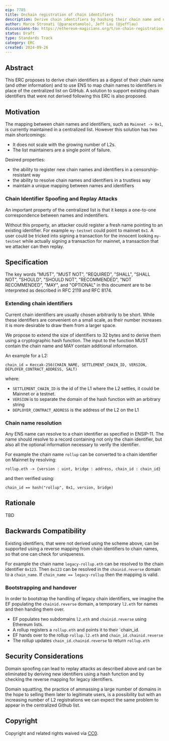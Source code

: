 ```yaml
---
eip: 7785
title: Onchain registration of chain identifiers
description: Derive chain identifiers by hashing their chain name and use ENS to map chain names to these identifiers
author: Marco Stronati (@paracetamolo), Jeff Lau (@jefflau)
discussions-to: https://ethereum-magicians.org/t/on-chain-registration-of-chain-identifiers/21299
status: Draft
type: Standards Track
category: ERC
created: 2024-09-26
---
```


## Abstract

This ERC proposes to derive chain identifiers as a digest of their chain name (and other information) and to use ENS to map chain names to identifiers in place of the centralized list on GitHub.
A solution to support existing chain identifiers that were not derived following this ERC is also proposed.

## Motivation

The mapping between chain names and identifiers, such as `Mainnet -> 0x1`, is currently maintained in a centralized list.
However this solution has two main shortcomings:
- It does not scale with the growing number of L2s.
- The list maintainers are a single point of failure.

Desired properties:
- the ability to register new chain names and identifiers in a censorship-resistant way
- the ability to resolve chain names and identifiers in a trustless way
- maintain a unique mapping between names and identifiers

### Chain Identifier Spoofing and Replay Attacks

An important property of the centralized list is that it keeps a one-to-one correspondence between names and indentifiers.

Without this property, an attacker could register a fresh name pointing to an existing identifier. For example `my-testnet` could point to mainnet `0x1`. A user could be tricked into signing a transaction for the innocent looking `my-testnet` while actually signing a transaction for mainnet, a transaction that we attacker can then replay.

## Specification

The key words "MUST", "MUST NOT", "REQUIRED", "SHALL", "SHALL NOT", "SHOULD", "SHOULD NOT", "RECOMMENDED", "NOT RECOMMENDED", "MAY", and "OPTIONAL" in this document are to be interpreted as described in RFC 2119 and RFC 8174.

### Extending chain identifiers

Current chain identifiers are usually chosen arbitrarily to be short. While these identifiers are convenient on a small scale, as their number increases it is more desirable to draw them from a larger space.

We propose to extend the size of identifiers to 32 bytes and to derive them using a cryptographic hash function.
The input to the function MUST contain the chain name and MAY contain additional information.

An example for a L2:
```
chain_id = Keccak-256(CHAIN_NAME, SETTLEMENT_CHAIN_ID, VERSION, DEPLOYER_CONTRACT_ADDRESS, SALT)
```
where:
- `SETTLEMENT_CHAIN_ID` is the id of the L1 where the L2 settles, it could be Mainnet or a testnet.
- `VERSION` is to separate the domain of the hash function with an arbitrary string
- `DEPLOYER_CONTRACT_ADDRESS` is the address of the L2 on the L1

### Chain name resolution

Any ENS name can resolve to a chain identifier as specified in ENSIP-11. The name should resolve to a record containing not only the chain identifier, but also all the optional information necessary to verify the identifier.

For example the chain name `rollup` can be converted to a chain identifier on Mainnet by resolving:
```
rollup.eth -> {version : uint, bridge : address, chain_id : chain_id}
```
and then verified using:
```
chain_id == hash("rollup", 0x1, version, bridge)
```

## Rationale

<!--
  The rationale fleshes out the specification by describing what motivated the design and why particular design decisions were made. It should describe alternate designs that were considered and related work, e.g. how the feature is supported in other languages.

  The current placeholder is acceptable for a draft.

  TODO: Remove this comment before submitting
-->

TBD

## Backwards Compatibility

Existing identifiers, that were not derived using the scheme above, can be supported using a reverse mapping from chain identifiers to chain names, so that one can check for uniqueness.

For example the chain name `legacy-rollup.eth` can be resolved to the chain identifier `0x123`.
Then `0x123` can be resolved in the `chainid.reverse` domain to a `chain_name`.
If `chain_name == legacy-rollup` then the mapping is valid.

### Bootstrapping and handover

In order to bootstrap the handling of legacy chain identifiers, we imagine the EF populating the `chainid.reverse` domain, a temporary `l2.eth` for names and then handing them over.

- EF populates two subdomains `l2.eth` and `chainid.reverse` using Ethereum lists.
- A rollup registers a `rollup.eth` and points it to their `chain_id.
- EF hands over to the rollup `rollup.l2.eth` and `chain_id.chainid.reverse`
- The rollup updates `chain_id.chainid.reverse` to return `rollup.eth`


## Security Considerations

Domain spoofing can lead to replay attacks as described above and can be eliminated by deriving new identifiers using a hash function and by checking the reverse mapping for legacy identifiers.

Domain squatting, the practice of ammassing a large number of domains in the hope to selling them later to legitimate users, is a possibility but with an increasing number of L2 registrations we can expect the same problem to appear in the centralized Github list.

## Copyright

Copyright and related rights waived via [CC0](../LICENSE.md).
